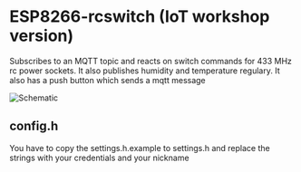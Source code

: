 # ESP8266-rcswitch (IoT workshop version)

Subscribes to an MQTT topic and reacts on switch commands for 433 MHz rc power sockets. It also publishes humidity and temperature regulary.
It also has a push button which sends a mqtt message

![Schematic](https://raw.githubusercontent.com/ChrisU-bckspc/esp8266-rcswitch-workshop/master/iot-workshop_bb.png "How to connect")

## config.h

You have to copy the settings.h.example to settings.h and replace the strings with your credentials and your nickname


